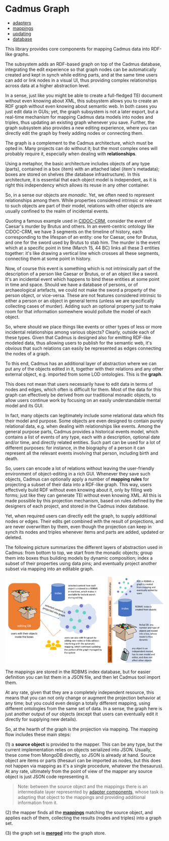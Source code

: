 # Cadmus Graph

- [adapters](adapters.md)
- [mappings](mappings.md)
- [updating](updating.md)
- [database](database.md)

This library provides core components for mapping Cadmus data into RDF-like graphs.

The subsystem adds an RDF-based graph on top of the Cadmus database, integrating the edit experience so that graph nodes can be automatically created and kept in synch while editing parts, and at the same time users can add or link nodes in a visual UI, thus providing complex relationships across data at a higher abstraction level.

In a sense, just like you might be able to create a full-fledged TEI document without even knowing about XML, this subsystem allows you to create an RDF graph without even knowing about semantic web. In both cases you just edit data in GUIs; yet, the graph subsystem is not a later export, but a real-time mechanism for mapping Cadmus data models into nodes and triples, thus updating an existing graph whenever you save. Further, the graph subsystem also provides a new editing experience, where you can directly edit the graph by freely adding nodes or connecting them.

The graph is a complement to the Cadmus architecture, which must be opted in. Many projects can do without it; but the most complex ones will probably require it, especially when dealing with **relationships**.

Using a metaphor, the basic architecture includes objects of any type (parts), contained in a box (item) with an attached label (item's metadata); boxes are stored on shelves (the database infrastructure). In this architecture, it is essential that each object model is independent, as it is right this independency which allows its reuse in any other container.

So, in a sense our objects are _monadic_. Yet, we often need to represent relationships among them. While properties considered intrinsic or relevant to such objects are part of their model, relations with other objects are usually confined to the realm of incidental events.

Quoting a famous example used in [CIDOC-CRM](https://cidoc-crm.org/), consider the event of Caesar's murder by Brutus and others. In an event-centric ontology like CIDOC-CRM, we have 3 segments on the timeline of history, each corresponding to the lifespan of an entity: one for Caesar, one for Brutus, and one for the sword used by Brutus to stab him. The murder is the event which at a specific point in time (March 15, 44 BC) links all these 3 entities together: it's like drawing a vertical line which crosses all these segments, connecting them at some point in history.

Now, of course this event is something which is not intrinsically part of the description of a person like Caesar or Brutus, or of an object like a sword. It's an incidental event which happens to bind these entities at some point in time and space. Should we have a database of persons, or of archaeological artefacts, we could not make the sword a property of the person object, or vice-versa. These are not features considered intrinsic to either a person or an object in general terms (unless we are specifically collecting cases of murder). Adding such an optional property just to make room for that information somewhere would pollute the model of each object.

So, where should we place things like events or other types of less or more incidental relationships among various objects? Clearly, outside each of these types. Given that Cadmus is designed also for emitting RDF-like modeled data, thus allowing users to publish for the semantic web, it's obvious that such relations can easily be represented as edges connecting the nodes of a graph.

To this end, Cadmus has an additional layer of abstraction where we can put any of the objects edited in it, together with their relations and any other external object, e.g. imported from some LOD ontologies. This is the **graph**.

This does not mean that users necessarily have to edit data in terms of nodes and edges, which often is difficult for them. Most of the data for this graph can effectively be derived from our traditional monadic objects, to allow users continue work by focusing on an easily understandable mental model and its GUI.

In fact, many objects can legitimately include some relational data which fits their model and purpose. Some objects are even designed to contain purely relational data, e.g. when dealing with relationships like events. Among the general purpose parts, Cadmus provides a historical events model, which contains a list of events of any type, each with a description, optional date and/or time, and directly related entities. Such part can be used for a lot of different purposes: for instance, in the biography of a person it can represent all the relevant events involving that person, including birth and death.

So, users can encode a lot of relations without leaving the user-friendly environment of object-editing in a rich GUI. Whenever they save such objects, Cadmus can optionally apply a number of **mapping rules** for projecting a subset of their data into a RDF-like graph. This way, users effectively build RDF without even knowing about it, only by filling web forms; just like they can generate TEI without even knowing XML. All this is made possible by this projection mechanism, based on rules defined by the designers of each project, and stored in the Cadmus index database.

Yet, when required users can directly edit the graph, to supply additional nodes or edges. Their edits get combined with the result of projections, and are never overwritten by them, even though the projection can keep in synch its nodes and triples whenever items and parts are added, updated or deleted.

The following picture summarizes the different layers of abstraction used in Cadmus: from bottom to top, we start from the monadic objects; group them into boxes thus building models by dynamic composition; index a subset of their properties using data pins; and eventually project another subset via mapping into an editable graph.

![graph architecture](img/graph-architecture.png)

The mappings are stored in the RDBMS index database, but for easier definition you can list them in a JSON file, and then let Cadmus tool import them.

At any rate, given that they are a completely independent resource, this means that you can not only change or augment the projection behavior at any time; but you could even design a totally different mapping, using different ontologies from the same set of data. In a sense, the graph here is just another output of our objects (except that users can eventually edit it directly for supplying new details).

So, at the hearth of the graph is the projection via mapping. The mapping flow includes these main steps:

(1) a **source object** is provided to the mapper. This can be any type, but the current implementation relies on objects serialized into JSON. Usually, these come from MongoDB directly, so JSON is already at hand. Source object are items or parts (thesauri can be imported as nodes, but this does not happen via mapping as it's a single procedure, whatever the thesaurus). At any rate, ultimately from the point of view of the mapper any source object is just JSON code representing it.

>Note: between the source object and the mappings there is an intermediate layer represented by [adapter components](adapters.md), whose task is adapting that object to the mappings and providing additional information from it.

(2) the mapper finds all the **[mappings](mappings.md)** matching the source object, and applies each of them, collecting the results (nodes and triples) into a graph set.

(3) the graph set is **[merged](updating.md)** into the graph store.
